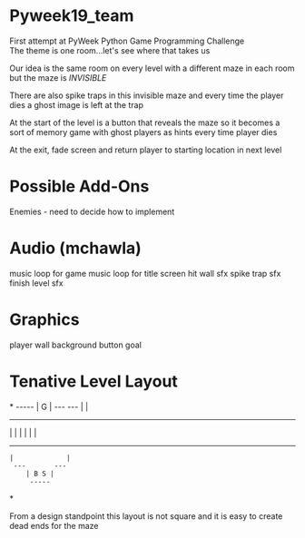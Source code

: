 Pyweek19_team
=============
First attempt at PyWeek Python Game Programming Challenge  
The theme is one room...let's see where that takes us

Our idea is the same room on every level with a different maze in each room  
but the maze is <i>INVISIBLE</i>

There are also spike traps in this invisible maze and every time the player
dies a ghost image is left at the trap

At the start of the level is a button that reveals the maze so it becomes
a sort of memory game with ghost players as hints every time player dies

At the exit, fade screen and return player to starting location in next level


Possible Add-Ons
================
Enemies - need to decide how to implement


Audio (mchawla)
===============
music loop for game
music loop for title screen
hit wall sfx
spike trap sfx
finish level sfx


Graphics
========
player
wall
background
button
goal


Tenative Level Layout
=====================
\*
	     -----
        |  G  |
     ---       ---
    |             |
 ---               ---
|                     |
|                     |
|                     |
 ---               ---
    |             |
     ---       ---
        | B S |
         -----
\*

From a design standpoint this layout is not square and it is easy to create
dead ends for the maze
















